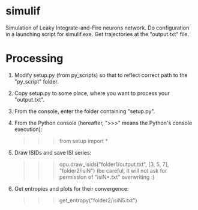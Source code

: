 # simulif
Simulation of Leaky Integrate-and-Fire neurons network.
Do configuration in a launching script for simulif.exe. Get trajectories at the "output.txt" file.

# Processing
1. Modify setup.py (from py_scripts) so that to reflect correct path to the "py_script" folder.
2. Copy setup.py to some place, where you want to process your "output.txt".
3. From the console, enter the folder containing "setup.py".
4. From the Python console (hereafter, ">>>" means the Python's console execution):
   >>> from setup import *

5. Draw ISIDs and save ISI series:
   >>> opu.draw_isids("folder1/output.txt", [3, 5, 7], "folder2/isiN")
   (be careful, it will not ask for permission of "isiN*.txt" overwriting :)

6. Get entropies and plots for their convergence:
   >>> get_entropy("folder2/isiN5.txt")
